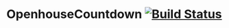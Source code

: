 # OpenhouseCountdown [![Build Status](https://travis-ci.com/iammarkps/OpenhouseCountdown.svg?branch=master)](https://travis-ci.com/iammarkps/OpenhouseCountdown)
